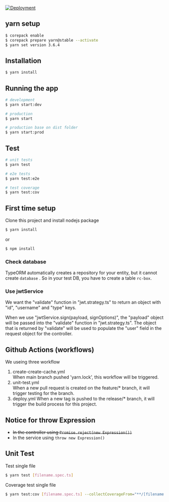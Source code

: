[![Deployment](https://github.com/YCITC/rc-box-iot-server/actions/workflows/deploy.yml/badge.svg)](https://github.com/YCITC/rc-box-iot-server/actions/workflows/deploy.yml)

## yarn setup
```bash
$ corepack enable
$ corepack prepare yarn@stable --activate 
$ yarn set version 3.6.4
```

## Installation

```bash
$ yarn install
```

## Running the app

```bash
# development 
$ yarn start:dev

# production
$ yarn start

# production base on dist folder
$ yarn start:prod
```

## Test

```bash
# unit tests
$ yarn test

# e2e tests
$ yarn test:e2e

# test coverage
$ yarn test:cov
```

## First time setup
Clone this project and install nodejs package
```bash
$ yarn install
```
or
```bash
$ npm install
```
### Check database 
TypeORM automatically creates a repository for your entity, but it cannot create `database` .
So in your test DB, you have to create a table `rc-box`.

### Use jwtService
We want the "validate" function in "jwt.strategy.ts" to return an object with "id", "username" and "type" keys.

When we use "jwtService.sign(payload, signOptions)", the "payload" object will be passed into the "validate" function in "jwt.strategy.ts". The object that is returned by "validate" will be used to populate the "user" field in the request object for the controller.


## Github Actions (workflows)
We useing three workflow
1. create-create-cache.yml  
  When main branch pushed 'yarn.lock', this workflow will be triggered. 
2. unit-test.yml  
  When a new pull request is created on the feature/* branch, it will trigger testing for the branch.
3. deploy.yml
  When a new tag is pushed to the release/* branch, it will trigger the build process for this project.

## Notice for throw Expression
* ~~In the controller
  using ```Promise.reject(new Expression())```~~
* In the service 
  using ```throw new Expression()```


## Unit Test
Test single file  

```bash
$ yarn test [filename.spec.ts]
```

Coverage test single file
```bash
$ yarn test:cov [filename.spec.ts] --collectCoverageFrom="**/[filename.spec.ts]"
```
